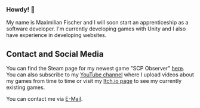 ### Howdy! 👋

My name is Maximilian Fischer and I will soon start an apprenticeship as a software developer. I'm currently developing games with Unity and I also have experience in developing websites.

## Contact and Social Media

You can find the Steam page for my newest game "SCP Observer" [here](https://store.steampowered.com/app/1738710/SCP_Observer/). You can also subscribe to my [YouTube channel](https://www.youtube.com/channel/UCfdRmRv5aAECBAeawrv5OJg) where I upload videos about my games from time to time or visit my [Itch.io page](https://getmyisland.itch.io/) to see my currently existing games.

You can contact me via [E-Mail](mailto:getmyisland@gmail.com).
